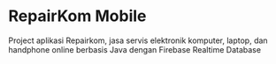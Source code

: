 # RepairKom Mobile
Project aplikasi Repairkom, jasa servis elektronik komputer, laptop, dan handphone online berbasis Java dengan Firebase Realtime Database
